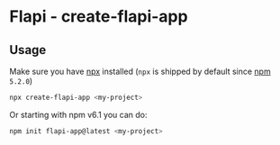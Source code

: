 # Flapi - create-flapi-app

## Usage

Make sure you have [npx](https://www.npmjs.com/package/npx) installed (`npx` is shipped by default since [npm](https://www.npmjs.com/get-npm) `5.2.0`)

```bash
npx create-flapi-app <my-project>
```

Or starting with npm v6.1 you can do:

```bash
npm init flapi-app@latest <my-project>
```
